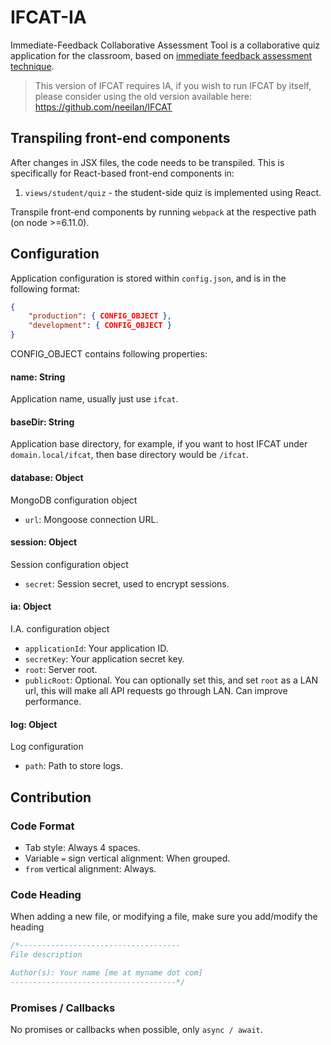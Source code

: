 # IFCAT-IA
Immediate-Feedback Collaborative Assessment Tool is a collaborative quiz application for the classroom, based on [immediate feedback assessment technique](https://link.springer.com/article/10.1007/BF03395423).

> This version of IFCAT requires IA, if you wish to run IFCAT by itself, please consider using the old version available here: https://github.com/neeilan/IFCAT

## Transpiling front-end components
After changes in JSX files, the code needs to be transpiled. This is specifically for React-based front-end components in:
1. ```views/student/quiz``` - the student-side quiz is implemented using React.


Transpile front-end components by running ```webpack``` at the respective path (on node >=6.11.0).

## Configuration

Application configuration is stored within `config.json`, and is in the following format:

```json
{
    "production": { CONFIG_OBJECT },
    "development": { CONFIG_OBJECT }
}
```

CONFIG_OBJECT contains following properties:

#### name: String

Application name, usually just use `ifcat`.

#### baseDir: String

Application base directory, for example, if you want to host IFCAT under `domain.local/ifcat`, then base directory would be `/ifcat`.

#### database: Object

MongoDB configuration object

* `url`: Mongoose connection URL.

#### session: Object

Session configuration object

* `secret`: Session secret, used to encrypt sessions.

#### ia: Object

I.A. configuration object

* `applicationId`: Your application ID.
* `secretKey`: Your application secret key.
* `root`: Server root.
* `publicRoot`: Optional. You can optionally set this, and set `root` as a LAN url, this will make all API requests go through LAN. Can improve performance.

#### log: Object

Log configuration

* `path`: Path to store logs.

## Contribution

### Code Format

* Tab style: Always 4 spaces.
* Variable `=` sign vertical alignment: When grouped.
* `from` vertical alignment: Always.

### Code Heading

When adding a new file, or modifying a file, make sure you add/modify the heading

```javascript
/*------------------------------------
File description

Author(s): Your name [me at myname dot com]
-------------------------------------*/
```

### Promises / Callbacks

No promises or callbacks when possible, only `async / await`.

